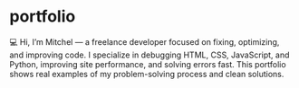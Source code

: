# portfolio
💻 Hi, I’m Mitchel — a freelance developer focused on fixing, optimizing, and improving code. I specialize in debugging HTML, CSS, JavaScript, and Python, improving site performance, and solving errors fast. This portfolio shows real examples of my problem-solving process and clean solutions.
